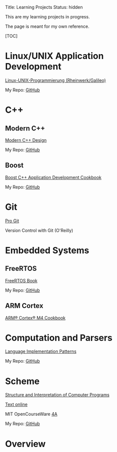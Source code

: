 Title: Learning Projects
Status: hidden

This are my learning projects in progress.

The page is meant for my own reference.


[TOC]

# Linux/UNIX Application Development

[Linux-UNIX-Programmierung (Rheinwerk/Galileo)](http://openbook.rheinwerk-verlag.de/linux_unix_programmierung/Kap02-002.htm#t2t310)

My Repo: [GitHub](https://github.com/LukasWoodtli/LinuxDevelopment)


# C++

## Modern C++

[Modern C++ Design](https://play.google.com/books/reader?printsec=frontcover&output=reader&id=vV-ACgAAAEAJ&pg=GBS.PA25)

My Repo: [GitHub](https://github.com/LukasWoodtli/)

## Boost

[Boost C++ Application Development Cookbook](https://www.packtpub.com/mapt/book/All%20Books/9781849514880)

My Repo: [GitHub](https://github.com/LukasWoodtli/BoostCookbook)


# Git

[Pro Git](https://git-scm.com/book/en/v2)

Version Control with Git (O'Reilly)


# Embedded Systems

## FreeRTOS

[FreeRTOS Book](https://www.dropbox.com/s/dxcag8v4gv0ew9c/Using%20the%20FreeRTOS%20Real%20Time%20Kernel%20-%20A%20Practical%20Guide.pdf?dl=0)

My Repo: [GitHub](https://github.com/LukasWoodtli/FreeRtosExamples)


## ARM Cortex

[ARM® Cortex® M4 Cookbook](https://www.packtpub.com/mapt/book/hardware_and_creative/9781782176503/1/ch01lvl1sec10/Installing+uVision5)


# Computation and Parsers

[Language Implementation Patterns](https://pragprog.com/book/tpdsl/language-implementation-patterns)

My Repo: [GitHub](https://github.com/LukasWoodtli/LanguageImplementationPatterns)


# Scheme

[Structure and Interpretation of Computer Programs](https://play.google.com/books/reader?printsec=frontcover&output=reader&id=cCsbCQAAAEAJ&pg=GBS.PA227)

[Text online](https://mitpress.mit.edu/sicp/full-text/book/book-Z-H-4.html#%25_toc_start)

MIT OpenCourseWare [4A](http://ocw.mit.edu/courses/electrical-engineering-and-computer-science/6-001-structure-and-interpretation-of-computer-programs-spring-2005/video-lectures/4a-pattern-matching-and-rule-based-substitution/)

My Repo: [GitHub](https://github.com/LukasWoodtli/SchemeCourse)


# Overview

<script src="http://d3js.org/d3.v3.min.js"></script>
<script>

    function Book(name, page, totalPages) {
        this.name = name;
        this.page = page;
        this.totalPages = totalPages;
    }
    Book.prototype.progress = function() {
        var percent = this.page * 100 / this.totalPages;
        var rounded = Math.round( percent * 10 ) / 10;
        return rounded;
    }
    Book.prototype.pagesLeft = function() {
        return this.totalPages - this.page;
    }
    data = [
        new Book("Linux-UNIX-Programmierung", 349, 857),
        new Book("Modern C++",         96, 359),
        new Book("Boost C++ Cookbook", 29, 348),
        new Book("Pro Git", 262, 574),
        new Book("Version Control with Git", 34, 327),
        new Book("FreeRTOS", 49, 216),
        new Book("ARM Cortex Cookbook", 27, 298),
        new Book("Language Implementation Patterns", 40, 358),
        new Book("SICP", 227, 688),
    ];

    function addTotal() {
        var page = 0;
        var totalPages = 0;
        for (var book of data) {
            page += book.page;
            totalPages += book.totalPages;
        }

        data.push(new Book("Total: ", page, totalPages));
    }

    window.onload = addTotal();

    var div = d3.select("body").append("div").attr("class", "toolTip");

    var axisMargin = 20,
            margin = 40,
            valueMargin = 4,
            width = parseInt(d3.select('body').style('width'), 10),
            height = parseInt(d3.select('body').style('height'), 10),
            barHeight = (height-axisMargin-margin*2)* 0.4/data.length,
            barPadding = (height-axisMargin-margin*2)*0.6/data.length,
            data, bar, svg, scale, xAxis, labelWidth = 0;

    max = d3.max(data, function(d) { return d.progress(); });

    svg = d3.select('body')
            .append("svg")
            .attr("width", width)
            .attr("height", height);


    bar = svg.selectAll("g")
            .data(data)
            .enter()
            .append("g");

    bar.attr("class", "bar")
            .attr("cx",0)
            .attr("transform", function(d, i) {
                return "translate(" + margin + "," + (i * (barHeight + barPadding) + barPadding) + ")";
            });

    bar.append("text")
            .attr("class", "book")
            .attr("y", barHeight)
            .attr("dy", ".35em") //vertical align middle
            .text(function(d){
                return d.name;
            }).each(function() {
        labelWidth = Math.ceil(Math.max(labelWidth, this.getBBox().width));
    });

    scale = d3.scale.linear()
            .domain([0, max])
            .range([0, width - margin*2 - labelWidth]);

    xAxis = d3.svg.axis()
            .scale(scale)
            .tickSize(-height + 2*margin + axisMargin)
            .orient("bottom");

    bar.append("rect")
            .attr("transform", "translate("+labelWidth+", 0)")
            .attr("height", barHeight)
            .attr("width", function(d){
                return scale(d.progress());
            });

    bar.append("text")
            .attr("class", "value")
            .attr("y", barHeight / 2)
            .attr("dx", -valueMargin + labelWidth) //margin right
            .attr("dy", ".35em") //vertical align middle
            .attr("text-anchor", "end")
            .text(function(d){
                return (d.progress()+"%");
            })
            .attr("x", function(d){
                var width = this.getBBox().width;
                return Math.max(width + valueMargin, scale(d.progress()));
            });

    bar
            .on("mousemove", function(d){
                div.style("left", d3.event.pageX+10+"px");
                div.style("top", d3.event.pageY-25+"px");
                div.style("display", "inline-block");
        div.html((d.name)+
            "<br>Page: "+(d.page)+
            "<br>Left: "+(d.pagesLeft())+
            "<br>Total: "+(d.totalPages)+
            "<br>"+(d.progress())+"%");
            });
    bar
            .on("mouseout", function(d){
                div.style("display", "none");
            });

    svg.insert("g",":first-child")
            .attr("class", "axisHorizontal")
            .attr("transform", "translate(" + (margin + labelWidth) + ","+ (height - axisMargin - margin)+")")
            .call(xAxis);

</script>
